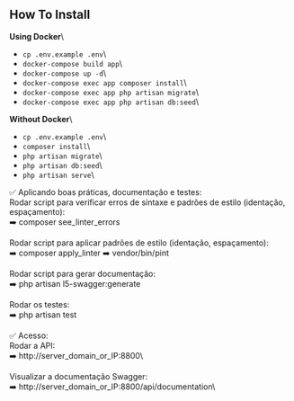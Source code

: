 ## How To Install

**Using Docker**\
 - `cp .env.example .env`\
 - `docker-compose build app`\
 - `docker-compose up -d`\
 - `docker-compose exec app composer install`\
 - `docker-compose exec app php artisan migrate`\
 - `docker-compose exec app php artisan db:seed`\
  
**Without Docker**\
 - `cp .env.example .env`\
 - `composer install`\
 - `php artisan migrate`\
 - `php artisan db:seed`\
 - `php artisan serve`\

✅ Aplicando boas práticas, documentação e testes:\
Rodar script para verificar erros de sintaxe e padrões de estilo (identação, espaçamento):\
➡️ composer see_linter_errors

Rodar script para aplicar padrões de estilo (identação, espaçamento):\
➡️ composer apply_linter
➡️ vendor/bin/pint

Rodar script para gerar documentação:\
➡️ php artisan l5-swagger:generate

Rodar os testes:\
➡️ php artisan test

✅ Acesso:\
Rodar a API:\
➡️ http://server_domain_or_IP:8800\

Visualizar a documentação Swagger:\
➡️ http://server_domain_or_IP:8800/api/documentation\


